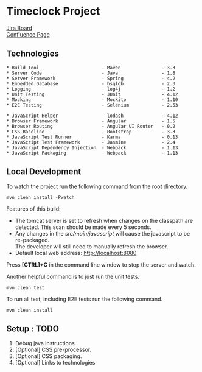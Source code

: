 # Timeclock Project #

[Jira Board](https://catalystit.atlassian.net/projects/TIME2/summary)  
[Confluence Page](https://catalystit.atlassian.net/wiki/display/TIME2)

## Technologies ##

    * Build Tool                       - Maven               - 3.3
    * Server Code                      - Java                - 1.8
    * Server Framework                 - Spring              - 4.2
    * Embedded Database                - hsqldb              - 2.3
    * Logging                          - log4j               - 1.2
    * Unit Testing                     - JUnit               - 4.12
    * Mocking                          - Mockito             - 1.10
    * E2E Testing                      - Selenium            - 2.53
    
    * JavaScript Helper                - lodash              - 4.12
    * Browser Framework                - Angular             - 1.5
    * Browser Routing                  - Angular UI Router   - 0.2
    * CSS Baseline                     - Bootstrap           - 3.3
    * JavaScript Test Runner           - Karma               - 0.13
    * JavaScript Test Framework        - Jasmine             - 2.4
    * JavaScript Dependency Injection  - Webpack             - 1.13
    * JavaScript Packaging             - Webpack             - 1.13

## Local Development ##
To watch the project run the following command from the root directory.

    mvn clean install -Pwatch

Features of this build:

* The tomcat server is set to refresh when changes on the classpath are detected.  This scan 
should be made every 5 seconds.
* Any changes in the *src/main/javascript* will cause the javascript to be re-packaged.  
The developer will still need to manually refresh the browser.     
* Default local web address: [http://localhost:8080](http://localhost:8080)

Press **[CTRL]+C** in the command line window to stop the server and watch.

Another helpful command is to just run the unit tests.

    mvn clean test
    
To run all test, including E2E tests run the following command.

    mvn clean install

## Setup : TODO ##
1. Debug java instructions.
2. [Optional] CSS pre-processor.
3. [Optional] CSS packaging.
4. [Optional] Links to technologies